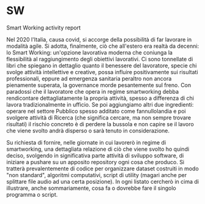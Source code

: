 # SW
Smart Working activity report


Nel 2020 l'Italia, causa covid, si accorge della possibilità di far lavorare in modalità agile. Si adotta, finalmente, ciò che all'estero era realtà da decenni: lo Smart Working: un'opzione lavorativa moderna che coniunga la flessibilità al raggiungimento degli obiettivi lavorativi.
Ci sono tonnellate di libri che spiegano in dettaglio quanto il benessere del lavoratore, specie chi svolge attività intellettive e creative, possa influire positivamente sui risultati professionali, eppure ad emergenza sanitaria peraltro non ancora pienamente superata, la governance morde pesantemente sul freno.
Con paradossi che il lavoratore che opera in regime smartworking debba rendicontare dettagliatamente la propria attività, spesso a differenza di chi lavora tradizionalmente in ufficio.
Se poi aggiungiamo altri due ingredienti: operare nel settore Pubblico spesso additato come fannullolandia e poi svolgere attività di Ricerca (che significa cercare, ma non sempre trovare risultati) il rischio concreto è di perdere la bussola e non capire se il lavoro che viene svolto andrà disperso o sarà tenuto in considerazione.

Su richiesta di fornire, nelle giornate in cui lavorerò in regime di smartworking, una dettagliata relazione di ciò che viene svolto ho quindi deciso, svolgendo in significativa parte attività di sviluppo software, di iniziare a pushare su un apposito repository ogni cosa che produco. Si tratterà prevalentemente di codice per organizzare dataset costruiti in modo "non standard", algoritmi computativi, script di utility (magari anche per splittare file audio ad una certa posizione). In ogni listato cercherò in cima di illustrare, anche sommariamente, cosa fa o dovrebbe fare il singolo programma o script.


 
